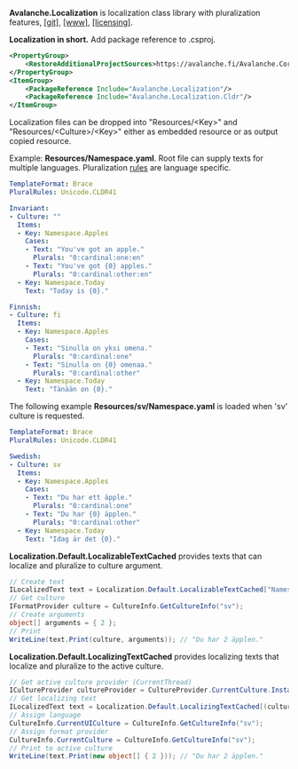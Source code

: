 ﻿<b>Avalanche.Localization</b> is localization class library with pluralization features, 
[[git]](https://github.com/tagcode/Avalanche.Localization), 
[[www]](https://avalanche.fi/Avalanche.Core/Avalanche.Localization/docs/), 
[[licensing]](https://avalanche.fi/Avalanche.Core/license/index.html).

<b>Localization in short.</b> Add package reference to .csproj.
```xml
<PropertyGroup>
    <RestoreAdditionalProjectSources>https://avalanche.fi/Avalanche.Core/nupkg/index.json</RestoreAdditionalProjectSources>
</PropertyGroup>
<ItemGroup>
    <PackageReference Include="Avalanche.Localization"/>
    <PackageReference Include="Avalanche.Localization.Cldr"/>
</ItemGroup>
```

Localization files can be dropped into "Resources/&lt;Key&gt;" and "Resources/&lt;Culture&gt;/&lt;Key&gt;" either as embedded resource or as output copied resource. 

Example: <b>Resources/Namespace.yaml</b>. Root file can supply texts for multiple languages. Pluralization [rules](xref:Unicode.CLDR41) are language specific.

```yml
TemplateFormat: Brace
PluralRules: Unicode.CLDR41

Invariant:
- Culture: ""
  Items:
  - Key: Namespace.Apples
    Cases:
    - Text: "You've got an apple."
      Plurals: "0:cardinal:one:en"
    - Text: "You've got {0} apples."
      Plurals: "0:cardinal:other:en" 
  - Key: Namespace.Today
    Text: "Today is {0}."

Finnish:
- Culture: fi
  Items:
  - Key: Namespace.Apples
    Cases:
    - Text: "Sinulla on yksi omena."
      Plurals: "0:cardinal:one"
    - Text: "Sinulla on {0} omenaa."
      Plurals: "0:cardinal:other"
  - Key: Namespace.Today
    Text: "Tänään on {0}."

```

The following example <b>Resources/sv/Namespace.yaml</b> is loaded when 'sv' culture is requested.

```yml
TemplateFormat: Brace
PluralRules: Unicode.CLDR41

Swedish:
- Culture: sv
  Items:
  - Key: Namespace.Apples
    Cases:
    - Text: "Du har ett äpple."
      Plurals: "0:cardinal:one"
    - Text: "Du har {0} äpplen."
      Plurals: "0:cardinal:other"
  - Key: Namespace.Today
    Text: "Idag är det {0}."

```

<b>Localization.Default.LocalizableTextCached</b> provides texts that can localize and pluralize to culture argument.

```csharp
// Create text
ILocalizedText text = Localization.Default.LocalizableTextCached["Namespace.Apples"];
// Get culture
IFormatProvider culture = CultureInfo.GetCultureInfo("sv");
// Create arguments
object[] arguments = { 2 };
// Print
WriteLine(text.Print(culture, arguments)); // "Du har 2 äpplen."
```

<b>Localization.Default.LocalizingTextCached</b> provides localizing texts that localize and pluralize to the active culture.

```csharp
// Get active culture provider (CurrentThread)
ICultureProvider cultureProvider = CultureProvider.CurrentCulture.Instance;
// Get localizing text
ILocalizedText text = Localization.Default.LocalizingTextCached[(cultureProvider, "Namespace.Apples")];
// Assign language
CultureInfo.CurrentUICulture = CultureInfo.GetCultureInfo("sv");
// Assign format provider
CultureInfo.CurrentCulture = CultureInfo.GetCultureInfo("sv");
// Print to active culture
WriteLine(text.Print(new object[] { 2 })); // "Du har 2 äpplen."
```
